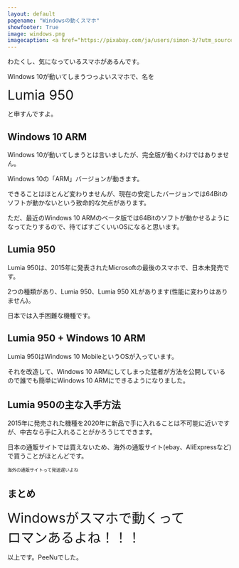 ```yaml
---
layout: default
pagename: "Windowsの動くスマホ"
showfooter: True
image: windows.png
imagecaption: <a href="https://pixabay.com/ja/users/simon-3/?utm_source=link-attribution&amp;utm_medium=referral&amp;utm_campaign=image&amp;utm_content=886462">Simon</a>による<a href="https://pixabay.com/ja/?utm_source=link-attribution&amp;utm_medium=referral&amp;utm_campaign=image&amp;utm_content=886462">Pixabay</a>からの画像
---
```






わたくし、気になっているスマホがあるんです。

Windows 10が動いてしまうつっよいスマホで、名を

<div style="font-size:30px;">Lumia 950</div>

と申すんですよ。

## Windows 10 ARM

Windows 10が動いてしまうとは言いましたが、完全版が動くわけではありません。

Windows 10の「ARM」バージョンが動きます。

できることはほとんど変わりませんが、現在の安定したバージョンでは64Bitのソフトが動かないという致命的な欠点があります。

ただ、最近のWindows 10 ARMのベータ版では64Bitのソフトが動かせるようになってたりするので、待てばすごくいいOSになると思います。

## Lumia 950

Lumia 950は、2015年に発表されたMicrosoftの最後のスマホで、日本未発売です。

2つの種類があり、Lumia 950、Lumia 950 XLがあります(性能に変わりはありません)。

日本では入手困難な機種です。

## Lumia 950 + Windows 10 ARM

Lumia 950はWindows 10 MobileというOSが入っています。

それを改造して、Windows 10 ARMにしてしまった猛者が方法を公開しているので誰でも簡単にWindows 10 ARMにできるようになりました。

## Lumia 950の主な入手方法

2015年に発売された機種を2020年に新品で手に入れることは不可能に近いですが、中古なら手に入れることがかろうじてできます。

日本の通販サイトでは買えないため、海外の通販サイト(ebay、AliExpressなど)で買うことがほとんどです。

<div style="font-size:10px;">海外の通販サイトって発送遅いよね</div>

## まとめ

<div style="font-size:30px;">Windowsがスマホで動くって<br>ロマンあるよね！！！</div>

以上です。PeeNuでした。

